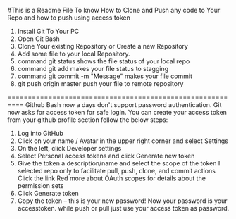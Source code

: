 #This is a Readme File To know How to Clone and Push any code to Your Repo and how to push using access token
1. Install Git To Your PC
2. Open Git Bash
3. Clone Your existing Repository or Create a new Repository
4. Add some file to your local Repository.
5. command git status shows the file status of your local repo
6. command git add<filename> makes your file status to stagging
7. command git commit -m "Message" makes your file commit
8. git push origin master push your file to remote repository

==========================================================
Github Bash now a days don't support password authentication. Git now asks for access token for safe login.
You can create your access token from your github profile section follow the below steps:

1. Log into GitHub
2. Click on your name / Avatar in the upper right corner and select Settings
3. On the left, click Developer settings
4. Select Personal access tokens and click Generate new token
5. Give the token a description/name and select the scope of the token
    I selected repo only to facilitate pull, push, clone, and commit actions
    Click the link Red more about OAuth scopes for details about the permission sets
6. Click Generate token
7. Copy the token – this is your new password!
Now your password is your accesstoken. while push or pull just use your access token as password.